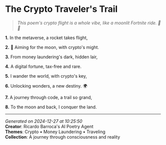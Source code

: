 # The Crypto Traveler's Trail

> *This poem's crypto flight is a whole vibe, like a moonlit Fortnite ride. 🌙🚀*

**1.** In the metaverse, a rocket takes flight,


**2.** 🚀 Aiming for the moon, with crypto's might.


**3.** From money laundering's dark, hidden lair,


**4.** A digital fortune, tax-free and rare.


**5.** I wander the world, with crypto's key,


**6.** Unlocking wonders, a new destiny. 🌍


**7.** A journey through code, a trail so grand,


**8.** To the moon and back, I conquer the land.



---

*Generated on 2024-12-27 at 10:25:50*  
**Creator**: Ricardo Barroca's AI Poetry Agent  
**Themes**: Crypto • Money Laundering • Traveling  
**Collection**: A journey through consciousness and reality